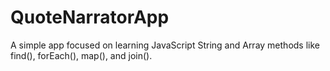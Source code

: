 # QuoteNarratorApp
A simple app focused on learning JavaScript String and Array methods like find(), forEach(), map(), and join().
